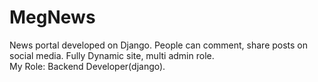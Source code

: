 # MegNews
News portal developed on Django.
People can comment, share posts on social media.
Fully Dynamic site, multi admin role.  
My Role: Backend Developer(django).
